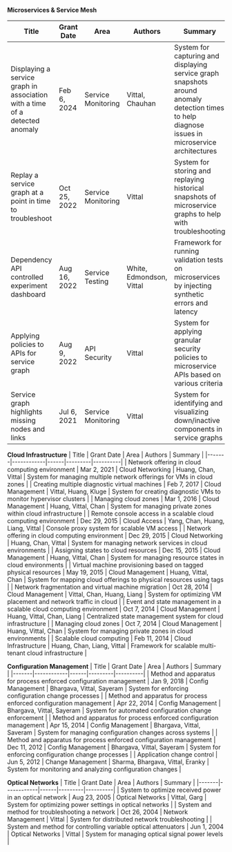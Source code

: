 **Microservices & Service Mesh**

| Title | Grant Date | Area | Authors | Summary |
|-------|------------|------|---------|----------|
| Displaying a service graph in association with a time of a detected anomaly | Feb 6, 2024 | Service Monitoring | Vittal, Chauhan | System for capturing and displaying service graph snapshots around anomaly detection times to help diagnose issues in microservice architectures |
| Replay a service graph at a point in time to troubleshoot | Oct 25, 2022 | Service Monitoring | Vittal | System for storing and replaying historical snapshots of microservice graphs to help with troubleshooting |
| Dependency API controlled experiment dashboard | Aug 16, 2022 | Service Testing | White, Edmondson, Vittal | Framework for running validation tests on microservices by injecting synthetic errors and latency |
| Applying policies to APIs for service graph | Aug 9, 2022 | API Security | Vittal | System for applying granular security policies to microservice APIs based on various criteria |
| Service graph highlights missing nodes and links | Jul 6, 2021 | Service Monitoring | Vittal | System for identifying and visualizing down/inactive components in service graphs |

**Cloud Infrastructure**
| Title | Grant Date | Area | Authors | Summary |
|-------|------------|------|---------|----------|
| Network offering in cloud computing environment | Mar 2, 2021 | Cloud Networking | Huang, Chan, Vittal | System for managing multiple network offerings for VMs in cloud zones |
| Creating multiple diagnostic virtual machines | Feb 7, 2017 | Cloud Management | Vittal, Huang, Kluge | System for creating diagnostic VMs to monitor hypervisor clusters |
| Managing cloud zones | Mar 1, 2016 | Cloud Management | Huang, Vittal, Chan | System for managing private zones within cloud infrastructure |
| Remote console access in a scalable cloud computing environment | Dec 29, 2015 | Cloud Access | Yang, Chan, Huang, Liang, Vittal | Console proxy system for scalable VM access |
| Network offering in cloud computing environment | Dec 29, 2015 | Cloud Networking | Huang, Chan, Vittal | System for managing network services in cloud environments |
| Assigning states to cloud resources | Dec 15, 2015 | Cloud Management | Huang, Vittal, Chan | System for managing resource states in cloud environments |
| Virtual machine provisioning based on tagged physical resources | May 19, 2015 | Cloud Management | Huang, Vittal, Chan | System for mapping cloud offerings to physical resources using tags |
| Network fragmentation and virtual machine migration | Oct 28, 2014 | Cloud Management | Vittal, Chan, Huang, Liang | System for optimizing VM placement and network traffic in cloud |
| Event and state management in a scalable cloud computing environment | Oct 7, 2014 | Cloud Management | Huang, Vittal, Chan, Liang | Centralized state management system for cloud infrastructure |
| Managing cloud zones | Oct 7, 2014 | Cloud Management | Huang, Vittal, Chan | System for managing private zones in cloud environments |
| Scalable cloud computing | Feb 11, 2014 | Cloud Infrastructure | Huang, Chan, Liang, Vittal | Framework for scalable multi-tenant cloud infrastructure |

**Configuration Management**
| Title | Grant Date | Area | Authors | Summary |
|-------|------------|------|---------|----------|
| Method and apparatus for process enforced configuration management | Jan 9, 2018 | Config Management | Bhargava, Vittal, Sayeram | System for enforcing configuration change processes |
| Method and apparatus for process enforced configuration management | Apr 22, 2014 | Config Management | Bhargava, Vittal, Sayeram | System for automated configuration change enforcement |
| Method and apparatus for process enforced configuration management | Apr 15, 2014 | Config Management | Bhargava, Vittal, Saveram | System for managing configuration changes across systems |
| Method and apparatus for process enforced configuration management | Dec 11, 2012 | Config Management | Bhargava, Vittal, Sayeram | System for enforcing configuration change processes |
| Application change control | Jun 5, 2012 | Change Management | Sharma, Bhargava, Vittal, Eranky | System for monitoring and analyzing configuration changes |

**Optical Networks**
| Title | Grant Date | Area | Authors | Summary |
|-------|------------|------|---------|----------|
| System to optimize received power in an optical network | Aug 23, 2005 | Optical Networks | Vittal, Garg | System for optimizing power settings in optical networks |
| System and method for troubleshooting a network | Oct 26, 2004 | Network Management | Vittal | System for distributed network troubleshooting |
| System and method for controlling variable optical attenuators | Jun 1, 2004 | Optical Networks | Vittal | System for managing optical signal power levels |
